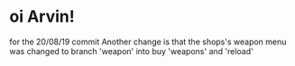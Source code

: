 # oi Arvin!
for the 20/08/19 commit Another change is that the shops's weapon menu was changed to branch 'weapon' into buy 'weapons' and 'reload' 
